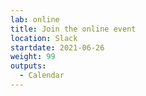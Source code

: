 ```yaml
---
lab: online
title: Join the online event
location: Slack
startdate: 2021-06-26
weight: 99
outputs:
  - Calendar
---
```

